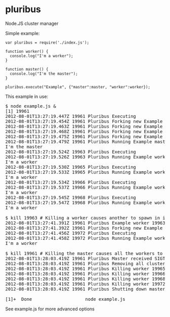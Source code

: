 pluribus
========

Node.JS cluster manager

Simple example:

	var pluribus = require('./index.js');
	
	function worker() {
	  console.log("I'm a worker");
	}
	
	function master() {
	  console.log("I'm the master");
	}
	
	pluribus.execute("Example", {"master":master, "worker":worker});

This example in use:

<pre>$ node example.js &
[1] 19961
2012-08-01T13:27:19.447Z 19961 Pluribus Executing
2012-08-01T13:27:19.454Z 19961 Pluribus Forking new Example worker
2012-08-01T13:27:19.463Z 19961 Pluribus Forking new Example worker
2012-08-01T13:27:19.468Z 19961 Pluribus Forking new Example worker
2012-08-01T13:27:19.475Z 19961 Pluribus Forking new Example worker
2012-08-01T13:27:19.479Z 19961 Pluribus Running Example master
I'm the master
2012-08-01T13:27:19.524Z 19963 Pluribus Executing
2012-08-01T13:27:19.526Z 19963 Pluribus Running Example worker
I'm a worker
2012-08-01T13:27:19.530Z 19965 Pluribus Executing
2012-08-01T13:27:19.533Z 19965 Pluribus Running Example worker
I'm a worker
2012-08-01T13:27:19.534Z 19966 Pluribus Executing
2012-08-01T13:27:19.537Z 19966 Pluribus Running Example worker
I'm a worker
2012-08-01T13:27:19.545Z 19968 Pluribus Executing
2012-08-01T13:27:19.547Z 19968 Pluribus Running Example worker
I'm a worker

$ kill 19963 # Killing a worker causes another to spawn in its place
2012-08-01T13:27:41.391Z 19961 Pluribus Example worker 19963 died. Respawning
2012-08-01T13:27:41.392Z 19961 Pluribus Forking new Example worker
2012-08-01T13:27:41.456Z 19972 Pluribus Executing
2012-08-01T13:27:41.458Z 19972 Pluribus Running Example worker
I'm a worker

$ kill 19961 # Killing the master causes all the workers to die
2012-08-01T13:28:03.419Z 19961 Pluribus Master received SIGTERM. Ooh, nasty.
2012-08-01T13:28:03.419Z 19961 Pluribus Removing all cluster listeners.
2012-08-01T13:28:03.419Z 19961 Pluribus Killing worker 19965
2012-08-01T13:28:03.419Z 19961 Pluribus Killing worker 19966
2012-08-01T13:28:03.419Z 19961 Pluribus Killing worker 19968
2012-08-01T13:28:03.419Z 19961 Pluribus Killing worker 19972
2012-08-01T13:28:03.419Z 19961 Pluribus Shutting down master Example process.

[1]+  Done                    node example.js</pre>

See example.js for more advanced options

